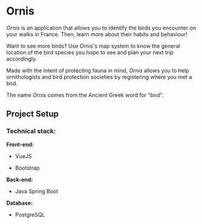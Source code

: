 # Ornis

_Ornis_ is an application that allows you to identify the birds you encounter on your walks in France. Then, learn more about their habits and behaviour! 

Want to see more birds? Use _Ornis_'s map system to know the general location of the bird species you hope to see and plan your next trip accordingly.

Made with the intent of protecting fauna in mind, _Ornis_ allows you to help ornithologists and bird protection societies by registering where you met a bird.

The name _Ornis_ comes from the Ancient Greek word for "bird".

## Project Setup

### Technical stack:

**Front-end:**

- VueJS

- Bootstrap

**Back-end:**

- Java Spring Boot

**Database:**

- PostgreSQL
